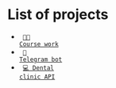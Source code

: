 # List of projects
- <code> [👨‍💻 Course work](https://github.com/illiakroshka/Web-scraper)</code>
- <code> [🤖 Telegram bot](https://github.com/illiakroshka/Word-Craft)</code>
- <code> [💻 Dental clinic API](https://github.com/illiakroshka/Dental-clinic-api)</code>
